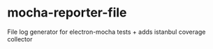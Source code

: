 # mocha-reporter-file

File log generator for electron-mocha tests + adds istanbul coverage collector
